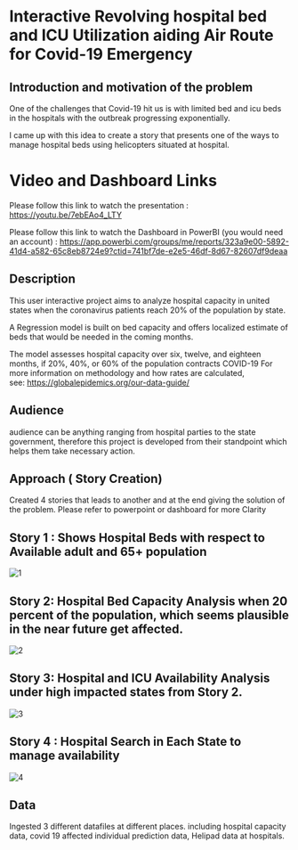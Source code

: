 # Interactive Revolving hospital bed and ICU Utilization aiding Air Route for Covid-19 Emergency
## Introduction and motivation of the problem
One of the challenges that Covid-19 hit us is with limited bed and icu beds in the hospitals with the outbreak progressing exponentially.

I came up with this idea to create a story that presents one of the ways to manage hospital beds using helicopters situated at hospital. 

# Video and Dashboard Links
Please follow this link to watch the presentation : https://youtu.be/7ebEAo4_LTY

Please follow this link to watch the Dashboard in PowerBI (you would need an account) : https://app.powerbi.com/groups/me/reports/323a9e00-5892-41d4-a582-65c8eb8724e9?ctid=741bf7de-e2e5-46df-8d67-82607df9deaa


## Description
This user interactive project aims to analyze hospital capacity in united states when the coronavirus patients reach 20% of the population by state. 

A Regression model is built on bed capacity and offers localized estimate of beds that would be needed in the coming months.

The model assesses hospital capacity over six, twelve, and eighteen months, if 20%, 40%, or 60% of the population contracts COVID-19
For more information on methodology and how rates are calculated, see: https://globalepidemics.org/our-data-guide/

## Audience
audience can be anything ranging from hospital parties to the state government, therefore this project is developed from their standpoint which helps them take necessary action.

## Approach ( Story Creation)
Created 4 stories that leads to another and at the end giving the solution of the problem. Please refer to powerpoint or dashboard for more Clarity

## Story 1 : Shows Hospital Beds with respect to Available adult and 65+ population

![1](https://user-images.githubusercontent.com/58057238/107990844-54eb6f00-6fa3-11eb-8203-0b650fe93e0f.PNG)

## Story 2: Hospital Bed Capacity Analysis when 20 percent of the population, which seems plausible in the near future get affected.

![2](https://user-images.githubusercontent.com/58057238/107990898-78161e80-6fa3-11eb-9109-8c0cefb7d1d9.PNG)

## Story 3: Hospital and ICU Availability Analysis under high impacted states from Story 2. 

![3](https://user-images.githubusercontent.com/58057238/107990937-8ebc7580-6fa3-11eb-83d9-01d68dad50d9.PNG)

## Story 4 : Hospital Search in Each State to manage availability

![4](https://user-images.githubusercontent.com/58057238/107990968-97ad4700-6fa3-11eb-9561-c7961237b789.PNG)

## Data 
Ingested 3 different datafiles at different places. including hospital capacity data, covid 19 affected individual prediction data, Helipad data at hospitals. 




